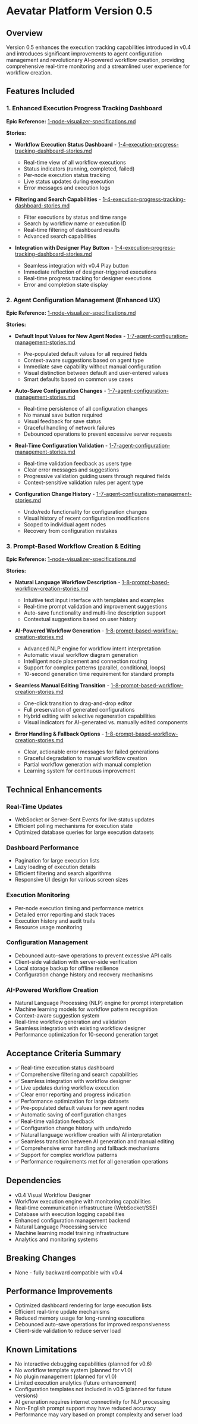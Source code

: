# Aevatar Platform Version 0.5

## Overview
Version 0.5 enhances the execution tracking capabilities introduced in v0.4 and introduces significant improvements to agent configuration management and revolutionary AI-powered workflow creation, providing comprehensive real-time monitoring and a streamlined user experience for workflow creation.

## Features Included

### 1. Enhanced Execution Progress Tracking Dashboard
**Epic Reference:** [1-node-visualizer-specifications.md](../epics/1-node-visualizer-specifications.md#4-execution-progress-tracking-dashboard)

**Stories:**
- **Workflow Execution Status Dashboard** - [1-4-execution-progress-tracking-dashboard-stories.md](../stories/1-4-execution-progress-tracking-dashboard-stories.md#2-workflow-execution-status-dashboard)
  - Real-time view of all workflow executions
  - Status indicators (running, completed, failed)
  - Per-node execution status tracking
  - Live status updates during execution
  - Error messages and execution logs

- **Filtering and Search Capabilities** - [1-4-execution-progress-tracking-dashboard-stories.md](../stories/1-4-execution-progress-tracking-dashboard-stories.md#3-filtering-and-search-capabilities)
  - Filter executions by status and time range
  - Search by workflow name or execution ID
  - Real-time filtering of dashboard results
  - Advanced search capabilities

- **Integration with Designer Play Button** - [1-4-execution-progress-tracking-dashboard-stories.md](../stories/1-4-execution-progress-tracking-dashboard-stories.md#4-integration-with-designer-play-button)
  - Seamless integration with v0.4 Play button
  - Immediate reflection of designer-triggered executions
  - Real-time progress tracking for designer executions
  - Error and completion state display

### 2. Agent Configuration Management (Enhanced UX)
**Epic Reference:** [1-node-visualizer-specifications.md](../epics/1-node-visualizer-specifications.md#7-agent-configuration-management-enhanced-ux)

**Stories:**
- **Default Input Values for New Agent Nodes** - [1-7-agent-configuration-management-stories.md](../stories/1-7-agent-configuration-management-stories.md#1-default-input-values-for-new-agent-nodes)
  - Pre-populated default values for all required fields
  - Context-aware suggestions based on agent type
  - Immediate save capability without manual configuration
  - Visual distinction between default and user-entered values
  - Smart defaults based on common use cases

- **Auto-Save Configuration Changes** - [1-7-agent-configuration-management-stories.md](../stories/1-7-agent-configuration-management-stories.md#2-auto-save-configuration-changes)
  - Real-time persistence of all configuration changes
  - No manual save button required
  - Visual feedback for save status
  - Graceful handling of network failures
  - Debounced operations to prevent excessive server requests

- **Real-Time Configuration Validation** - [1-7-agent-configuration-management-stories.md](../stories/1-7-agent-configuration-management-stories.md#3-real-time-configuration-validation)
  - Real-time validation feedback as users type
  - Clear error messages and suggestions
  - Progressive validation guiding users through required fields
  - Context-sensitive validation rules per agent type

- **Configuration Change History** - [1-7-agent-configuration-management-stories.md](../stories/1-7-agent-configuration-management-stories.md#4-configuration-change-history)
  - Undo/redo functionality for configuration changes
  - Visual history of recent configuration modifications
  - Scoped to individual agent nodes
  - Recovery from configuration mistakes

### 3. Prompt-Based Workflow Creation & Editing
**Epic Reference:** [1-node-visualizer-specifications.md](../epics/1-node-visualizer-specifications.md#8-prompt-based-workflow-creation--editing)

**Stories:**
- **Natural Language Workflow Description** - [1-8-prompt-based-workflow-creation-stories.md](../stories/1-8-prompt-based-workflow-creation-stories.md#1-natural-language-workflow-description)
  - Intuitive text input interface with templates and examples
  - Real-time prompt validation and improvement suggestions
  - Auto-save functionality and multi-line description support
  - Contextual suggestions based on user history

- **AI-Powered Workflow Generation** - [1-8-prompt-based-workflow-creation-stories.md](../stories/1-8-prompt-based-workflow-creation-stories.md#2-ai-powered-workflow-generation)
  - Advanced NLP engine for workflow intent interpretation
  - Automatic visual workflow diagram generation
  - Intelligent node placement and connection routing
  - Support for complex patterns (parallel, conditional, loops)
  - 10-second generation time requirement for standard prompts

- **Seamless Manual Editing Transition** - [1-8-prompt-based-workflow-creation-stories.md](../stories/1-8-prompt-based-workflow-creation-stories.md#3-seamless-manual-editing-transition)
  - One-click transition to drag-and-drop editor
  - Full preservation of generated configurations
  - Hybrid editing with selective regeneration capabilities
  - Visual indicators for AI-generated vs. manually edited components

- **Error Handling & Fallback Options** - [1-8-prompt-based-workflow-creation-stories.md](../stories/1-8-prompt-based-workflow-creation-stories.md#4-error-handling-fallback-options)
  - Clear, actionable error messages for failed generations
  - Graceful degradation to manual workflow creation
  - Partial workflow generation with manual completion
  - Learning system for continuous improvement

## Technical Enhancements

### Real-Time Updates
- WebSocket or Server-Sent Events for live status updates
- Efficient polling mechanisms for execution state
- Optimized database queries for large execution datasets

### Dashboard Performance
- Pagination for large execution lists
- Lazy loading of execution details
- Efficient filtering and search algorithms
- Responsive UI design for various screen sizes

### Execution Monitoring
- Per-node execution timing and performance metrics
- Detailed error reporting and stack traces
- Execution history and audit trails
- Resource usage monitoring

### Configuration Management
- Debounced auto-save operations to prevent excessive API calls
- Client-side validation with server-side verification
- Local storage backup for offline resilience
- Configuration change history and recovery mechanisms

### AI-Powered Workflow Creation
- Natural Language Processing (NLP) engine for prompt interpretation
- Machine learning models for workflow pattern recognition
- Context-aware suggestion system
- Real-time workflow generation and validation
- Seamless integration with existing workflow designer
- Performance optimization for 10-second generation target

## Acceptance Criteria Summary
- ✅ Real-time execution status dashboard
- ✅ Comprehensive filtering and search capabilities
- ✅ Seamless integration with workflow designer
- ✅ Live updates during workflow execution
- ✅ Clear error reporting and progress indication
- ✅ Performance optimization for large datasets
- ✅ Pre-populated default values for new agent nodes
- ✅ Automatic saving of configuration changes
- ✅ Real-time validation feedback
- ✅ Configuration change history with undo/redo
- ✅ Natural language workflow creation with AI interpretation
- ✅ Seamless transition between AI generation and manual editing
- ✅ Comprehensive error handling and fallback mechanisms
- ✅ Support for complex workflow patterns
- ✅ Performance requirements met for all generation operations

## Dependencies
- v0.4 Visual Workflow Designer
- Workflow execution engine with monitoring capabilities
- Real-time communication infrastructure (WebSocket/SSE)
- Database with execution logging capabilities
- Enhanced configuration management backend
- Natural Language Processing service
- Machine learning model training infrastructure
- Analytics and monitoring systems

## Breaking Changes
- None - fully backward compatible with v0.4

## Performance Improvements
- Optimized dashboard rendering for large execution lists
- Efficient real-time update mechanisms
- Reduced memory usage for long-running executions
- Debounced auto-save operations for improved responsiveness
- Client-side validation to reduce server load

## Known Limitations
- No interactive debugging capabilities (planned for v0.6)
- No workflow template system (planned for v1.0)
- No plugin management (planned for v1.0)
- Limited execution analytics (future enhancement)
- Configuration templates not included in v0.5 (planned for future versions)
- AI generation requires internet connectivity for NLP processing
- Non-English prompt support may have reduced accuracy
- Performance may vary based on prompt complexity and server load 